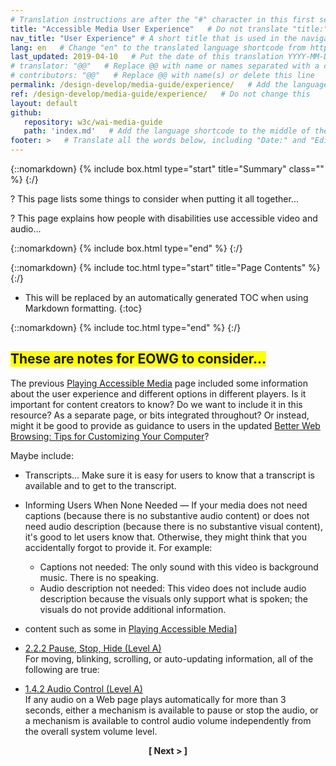 ```yaml
---
# Translation instructions are after the "#" character in this first section. They are comments that do not show up in the web page. You do not need to translate the instructions after #.
title: "Accessible Media User Experience"   # Do not translate "title:". Do translate the text after "title:".
nav_title: "User Experience" # A short title that is used in the navigation
lang: en   # Change "en" to the translated language shortcode from https://www.iana.org/assignments/language-subtag-registry/language-subtag-registry
last_updated: 2019-04-10   # Put the date of this translation YYYY-MM-DD (with month in the middle)
# translator: "@@"   # Replace @@ with name or names separated with a comma
# contributors: "@@"   # Replace @@ with name(s) or delete this line
permalink: /design-develop/media-guide/experience/   # Add the language shortcode to the end; for example /fundamentals/accessibility-intro/fr
ref: /design-develop/media-guide/experience/   # Do not change this
layout: default
github:
   repository: w3c/wai-media-guide
   path: 'index.md'   # Add the language shortcode to the middle of the filename, for example index.fr.md
footer: >   # Translate all the words below, including "Date:" and "Editor:". 
---
```


{::nomarkdown}
{% include box.html type="start" title="Summary" class="" %}
{:/}

? This page lists some things to consider when putting it all together...

? This page explains how people with disabilities use accessible video and audio...

{::nomarkdown}
{% include box.html type="end" %}
{:/}

{::nomarkdown}
{% include toc.html type="start" title="Page Contents" %}
{:/}

- This will be replaced by an automatically generated TOC when using Markdown formatting.
{:toc}

{::nomarkdown}
{% include toc.html type="end" %}
{:/}

## <span style="background:yellow">These are notes for EOWG to consider...</span>

The previous [Playing Accessible Media](https://w3c.github.io/wai-media-intro/accessible-media/playing/) page included some information about the user experience and different options in different players. Is it important for content creators to know? Do we want to include it in this resource? As a separate page, or bits integrated throughout? Or instead, might it be good to provide as guidance to users in the updated [Better Web Browsing: Tips for Customizing Your Computer](https://www.w3.org/WAI/users/browsing)?

Maybe include:

* Transcripts... Make sure it is easy for users to know that a transcript is available and to get to the transcript.
* Informing Users When None Needed &mdash; If your media does not need captions (because there is no substantive audio content) or does not need audio description (because there is no substantive visual content), it's good to let users know that. Otherwise, they might think that you accidentally forgot to provide it. For example:
   * Captions not needed: The only sound with this video is background music. There is no speaking.
   * Audio description not needed: This video does not include audio description because the visuals only support what is spoken; the visuals do not provide additional information.

* content such as some in [Playing Accessible Media](https://w3c.github.io/wai-media-intro/accessible-media/playing/)]

* [2.2.2 Pause, Stop, Hide (Level A)](https://www.w3.org/WAI/WCAG21/Understanding/pause-stop-hide.html)<br>
For moving, blinking, scrolling, or auto-updating information, all of the following are true:
* [1.4.2 Audio Control (Level A)](https://www.w3.org/WAI/WCAG21/Understanding/audio-control.html)<br>
If any audio on a Web page plays automatically for more than 3 seconds, either a mechanism is available to pause or stop the audio, or a mechanism is available to control audio volume independently from the overall system volume level.


<p style="text-align:center"><strong>[ Next > ]</strong></p>
